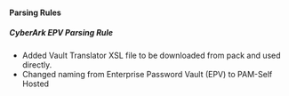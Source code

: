 
#### Parsing Rules

##### CyberArk EPV Parsing Rule

- Added Vault Translator XSL file to be downloaded from pack and used directly. 
- Changed naming from Enterprise Password Vault (EPV) to PAM-Self Hosted
